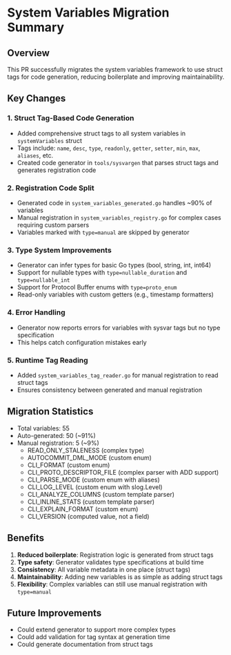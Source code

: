 # System Variables Migration Summary

## Overview
This PR successfully migrates the system variables framework to use struct tags for code generation, reducing boilerplate and improving maintainability.

## Key Changes

### 1. Struct Tag-Based Code Generation
- Added comprehensive struct tags to all system variables in `systemVariables` struct
- Tags include: `name`, `desc`, `type`, `readonly`, `getter`, `setter`, `min`, `max`, `aliases`, etc.
- Created code generator in `tools/sysvargen` that parses struct tags and generates registration code

### 2. Registration Code Split
- Generated code in `system_variables_generated.go` handles ~90% of variables
- Manual registration in `system_variables_registry.go` for complex cases requiring custom parsers
- Variables marked with `type=manual` are skipped by generator

### 3. Type System Improvements
- Generator can infer types for basic Go types (bool, string, int, int64)
- Support for nullable types with `type=nullable_duration` and `type=nullable_int`
- Support for Protocol Buffer enums with `type=proto_enum`
- Read-only variables with custom getters (e.g., timestamp formatters)

### 4. Error Handling
- Generator now reports errors for variables with sysvar tags but no type specification
- This helps catch configuration mistakes early

### 5. Runtime Tag Reading
- Added `system_variables_tag_reader.go` for manual registration to read struct tags
- Ensures consistency between generated and manual registration

## Migration Statistics
- Total variables: 55
- Auto-generated: 50 (~91%)
- Manual registration: 5 (~9%)
  - READ_ONLY_STALENESS (complex type)
  - AUTOCOMMIT_DML_MODE (custom enum)
  - CLI_FORMAT (custom enum)
  - CLI_PROTO_DESCRIPTOR_FILE (complex parser with ADD support)
  - CLI_PARSE_MODE (custom enum with aliases)
  - CLI_LOG_LEVEL (custom enum with slog.Level)
  - CLI_ANALYZE_COLUMNS (custom template parser)
  - CLI_INLINE_STATS (custom template parser)
  - CLI_EXPLAIN_FORMAT (custom enum)
  - CLI_VERSION (computed value, not a field)

## Benefits
1. **Reduced boilerplate**: Registration logic is generated from struct tags
2. **Type safety**: Generator validates type specifications at build time
3. **Consistency**: All variable metadata in one place (struct tags)
4. **Maintainability**: Adding new variables is as simple as adding struct tags
5. **Flexibility**: Complex variables can still use manual registration with `type=manual`

## Future Improvements
- Could extend generator to support more complex types
- Could add validation for tag syntax at generation time
- Could generate documentation from struct tags